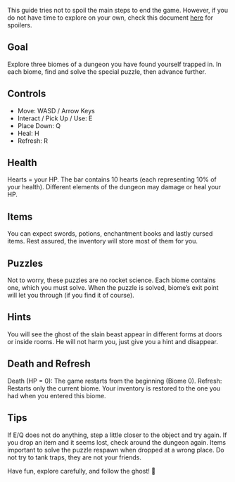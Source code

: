 This guide tries not to spoil the main steps to end the game. However, if you do not have time to explore on your own, check this document [here]() for spoilers.

## Goal
Explore three biomes of a dungeon you have found yourself trapped in. In each biome, find and solve the special puzzle, then advance further.

## Controls
- Move: WASD / Arrow Keys
- Interact / Pick Up / Use: E
- Place Down: Q
- Heal: H
- Refresh: R

## Health
Hearts = your HP.
The bar contains 10 hearts (each representing 10% of your health).
Different elements of the dungeon may damage or heal your HP.

## Items
You can expect swords, potions, enchantment books and lastly cursed items.
Rest assured, the inventory will store most of them for you.

## Puzzles
Not to worry, these puzzles are no rocket science. Each biome contains one, which you must solve.
When the puzzle is solved, biome’s exit point will let you through (if you find it of course).

## Hints
You will see the ghost of the slain beast appear in different forms at doors or inside rooms. He will not harm you, just give you a hint and disappear.

## Death and Refresh
Death (HP = 0): The game restarts from the beginning (Biome 0).
Refresh: Restarts only the current biome. Your inventory is restored to the one you had when you entered this biome.

## Tips
If E/Q does not do anything, step a little closer to the object and try again.
If you drop an item and it seems lost, check around the dungeon again. Items important to solve the puzzle respawn when dropped at a wrong place.
Do not try to tank traps, they are not your friends.

Have fun, explore carefully, and follow the ghost! 👻